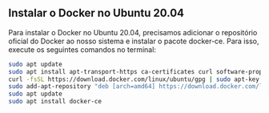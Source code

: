 ## Instalar o Docker no Ubuntu 20.04

Para instalar o Docker no Ubuntu 20.04, precisamos adicionar o repositório oficial do Docker ao nosso sistema e instalar o pacote docker-ce. Para isso, execute os seguintes comandos no terminal:

```bash
sudo apt update
sudo apt install apt-transport-https ca-certificates curl software-properties-common
curl -fsSL https://download.docker.com/linux/ubuntu/gpg | sudo apt-key add -
sudo add-apt-repository "deb [arch=amd64] https://download.docker.com/linux/ubuntu focal stable"
sudo apt update
sudo apt install docker-ce
```